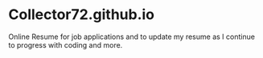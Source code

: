 # Collector72.github.io
Online Resume for job applications and to update my resume as I continue to progress with coding and more. 
